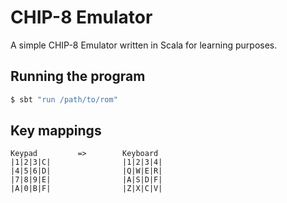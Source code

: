 # CHIP-8 Emulator
A simple CHIP-8 Emulator written in Scala for learning purposes.

## Running the program
```sh
$ sbt "run /path/to/rom"
```

## Key mappings
```
Keypad         =>        Keyboard
|1|2|3|C|                |1|2|3|4|
|4|5|6|D|                |Q|W|E|R|
|7|8|9|E|                |A|S|D|F|
|A|0|B|F|                |Z|X|C|V|
```
